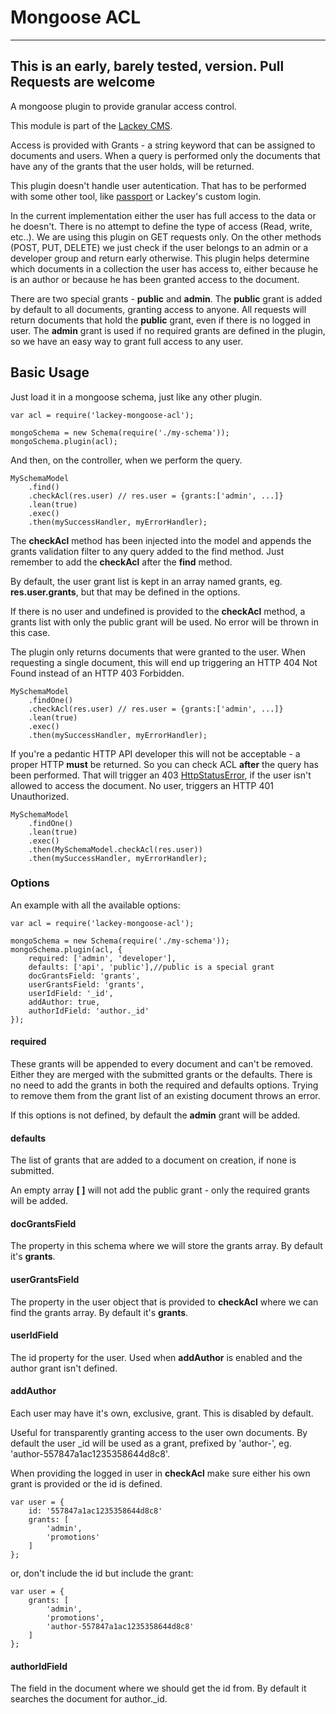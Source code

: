 # Mongoose ACL
----
**This is an early, barely tested, version. Pull Requests are welcome**
----

A mongoose plugin to provide granular access control. 

This module is part of the [Lackey CMS](https://lackey.io).

Access is provided with Grants - a string keyword that can be assigned to documents and users. When a query is performed only the documents that have any of the grants that the user holds, will be returned. 

This plugin doesn't handle user autentication. That has to be performed with some other tool, like [passport](https://www.npmjs.com/package/passport) or Lackey's custom login. 

In the current implementation either the user has full access to the data or he doesn't. There is no attempt to define the type of access (Read, write, etc..). We are using this plugin on GET requests only. On the other methods (POST, PUT, DELETE) we just check if the user belongs to an admin or a developer group and return early otherwise. This plugin helps determine which documents in a collection the user has access to, either because he is an author or because he has been granted access to the document.

There are two special grants - **public** and **admin**. The **public** grant is added by default to all documents, granting access to anyone. All requests will return documents that hold the **public** grant, even if there is no logged in user. The **admin** grant is used if no required grants are defined in the plugin, so we have an easy way to grant full access to any user.

## Basic Usage
Just load it in a mongoose schema, just like any other plugin.

```
var acl = require('lackey-mongoose-acl');

mongoSchema = new Schema(require('./my-schema'));
mongoSchema.plugin(acl);
```

And then, on the controller, when we perform the query.

``` 
MySchemaModel
	.find()
	.checkAcl(res.user) // res.user = {grants:['admin', ...]}
	.lean(true)
	.exec()
	.then(mySuccessHandler, myErrorHandler);
```

The **checkAcl** method has been injected into the model and appends the grants validation filter to any query added to the find method. Just remember to add the **checkAcl** after the **find** method.

By default, the user grant list is kept in an array named grants, eg. **res.user.grants**, but that may be defined in the options. 

If there is no user and undefined is provided to the **checkAcl** method, a grants list with only the public grant will be used. No error will be thrown in this case. 

The plugin only returns documents that were granted to the user. When requesting a single document, this will end up triggering an HTTP 404 Not Found instead of an HTTP 403 Forbidden.

``` 
MySchemaModel
	.findOne()
	.checkAcl(res.user) // res.user = {grants:['admin', ...]}
	.lean(true)
	.exec()
	.then(mySuccessHandler, myErrorHandler);
```

If you're a pedantic HTTP API developer this will not be acceptable - a proper HTTP **must** be returned. So you can check ACL **after** the query has been performed. That will trigger an 403 [HttpStatusError](https://www.npmjs.com/package/common-errors#httpstatus), if the user isn't allowed to access the document. No user, triggers an HTTP 401 Unauthorized.

``` 
MySchemaModel
	.findOne()
	.lean(true)
	.exec()
	.then(MySchemaModel.checkAcl(res.user))
	.then(mySuccessHandler, myErrorHandler);
```

### Options

An example with all the available options:

```
var acl = require('lackey-mongoose-acl');

mongoSchema = new Schema(require('./my-schema'));
mongoSchema.plugin(acl, {
    required: ['admin', 'developer'],
    defaults: ['api', 'public'],//public is a special grant
    docGrantsField: 'grants',
    userGrantsField: 'grants',
    userIdField: '_id',
    addAuthor: true,
    authorIdField: 'author._id'
});
```

#### required
These grants will be appended to every document and can't be removed. Either they are merged with the submitted grants or the defaults. There is no need to add the grants in both the required and defaults options. Trying to remove them from the grant list of an existing document throws an error. 

If this options is not defined, by default the **admin** grant will be added.

#### defaults 
The list of grants that are added to a document on creation, if none is submitted. 

An empty array **[ ]** will not add the public grant - only the required grants will be added.

#### docGrantsField
The property in this schema where we will store the grants array. By default it's **grants**.

#### userGrantsField
The property in the user object that is provided to **checkAcl** where we can find the grants array. By default it's **grants**.

#### userIdField
The id property for the user. Used when **addAuthor** is enabled and the author grant isn't defined.

#### addAuthor
Each user may have it's own, exclusive, grant. This is disabled by default.

Useful for transparently granting access to the user own documents. By default the user _id will be used as a grant, prefixed by 'author-', eg. 'author-557847a1ac1235358644d8c8'.

When providing the logged in user in **checkAcl** make sure either his own grant is provided or the id is defined.

```
var user = {
	id: '557847a1ac1235358644d8c8'
	grants: [
		'admin', 
		'promotions'
	]
};
```

or, don't include the id but include the grant:

```
var user = {
	grants: [
		'admin', 
		'promotions',
		'author-557847a1ac1235358644d8c8'
	]
};
```

#### authorIdField
The field in the document where we should get the id from. By default it searches the document for author._id.



